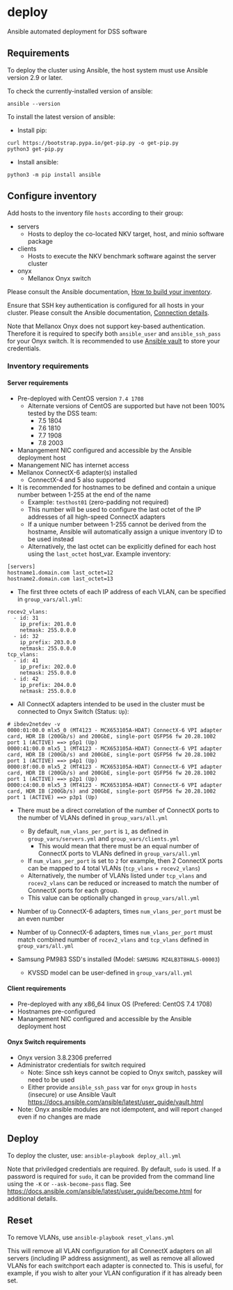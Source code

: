 # deploy

Ansible automated deployment for DSS software

## Requirements

To deploy the cluster using Ansible, the host system must use Ansible version 2.9 or later.

To check the currently-installed version of ansible:
```
ansible --version
```

To install the latest version of ansible:
* Install pip:
```
curl https://bootstrap.pypa.io/get-pip.py -o get-pip.py
python3 get-pip.py
```
* Install ansible:
```
python3 -m pip install ansible
```

## Configure inventory

Add hosts to the inventory file `hosts` according to their group:
* servers
  * Hosts to deploy the co-located NKV target, host, and minio software package
* clients
  * Hosts to execute the NKV benchmark software against the server cluster
* onyx
  * Mellanox Onyx switch

Please consult the Ansible documentation, [How to build your inventory](https://docs.ansible.com/ansible/latest/user_guide/intro_inventory.html).

Ensure that SSH key authentication is configured for all hosts in your cluster. Please consult the Ansible documentation, [Connection details](https://docs.ansible.com/ansible/latest/user_guide/connection_details.html).

Note that Mellanox Onyx does not support key-based authentication. Therefore it is required to specify both `ansible_user` and `ansible_ssh_pass` for your Onyx switch.
It is recommended to use [Ansible vault](https://docs.ansible.com/ansible/latest/user_guide/playbooks_best_practices.html#best-practices-for-variables-and-vaults) to store your credentials.

### Inventory requirements

#### Server requirements

* Pre-deployed with CentOS version `7.4 1708`
  * Alternate versions of CentOS are supported but have not been 100% tested by the DSS team:
    - 7.5 1804
    - 7.6 1810
    - 7.7 1908
    - 7.8 2003
* Manangement NIC configured and accessible by the Ansible deployment host
* Manangement NIC has internet access
* Mellanox ConnectX-6 adapter(s) installed
  - ConnectX-4 and 5 also supported
* It is recommended for hostnames to be defined and contain a unique number between 1-255 at the end of the name
  - Example: `testhost01` (zero-padding not required)
  - This number will be used to configure the last octet of the IP addresses of all high-speed ConnectX adapters
  - If a unique number between 1-255 cannot be derived from the hostname, Ansible will automatically assign a unique inventory ID to be used instead
  - Alternatively, the last octet can be explicitly defined for each host using the `last_octet` host_var. Example inventory:
```
[servers]
hostname1.domain.com last_octet=12
hostname2.domain.com last_octet=13
```
  - The first three octets of each IP address of each VLAN, can be specified in `group_vars/all.yml`:
```
rocev2_vlans:
  - id: 31
    ip_prefix: 201.0.0
    netmask: 255.0.0.0
  - id: 32
    ip_prefix: 203.0.0
    netmask: 255.0.0.0
tcp_vlans:
  - id: 41
    ip_prefix: 202.0.0
    netmask: 255.0.0.0
  - id: 42
    ip_prefix: 204.0.0
    netmask: 255.0.0.0
```

* All ConnectX adapters intended to be used in the cluster must be connected to Onyx Switch (Status: `Up`):
```
# ibdev2netdev -v
0000:01:00.0 mlx5_0 (MT4123 - MCX653105A-HDAT) ConnectX-6 VPI adapter card, HDR IB (200Gb/s) and 200GbE, single-port QSFP56 fw 20.28.1002 port 1 (ACTIVE) ==> p5p1 (Up)
0000:41:00.0 mlx5_1 (MT4123 - MCX653105A-HDAT) ConnectX-6 VPI adapter card, HDR IB (200Gb/s) and 200GbE, single-port QSFP56 fw 20.28.1002 port 1 (ACTIVE) ==> p4p1 (Up)
0000:8f:00.0 mlx5_2 (MT4123 - MCX653105A-HDAT) ConnectX-6 VPI adapter card, HDR IB (200Gb/s) and 200GbE, single-port QSFP56 fw 20.28.1002 port 1 (ACTIVE) ==> p2p1 (Up)
0000:c4:00.0 mlx5_3 (MT4123 - MCX653105A-HDAT) ConnectX-6 VPI adapter card, HDR IB (200Gb/s) and 200GbE, single-port QSFP56 fw 20.28.1002 port 1 (ACTIVE) ==> p3p1 (Up)
```
* There must be a direct correlation of the number of ConnectX ports to the number of VLANs defined in `group_vars/all.yml`
  * By default, `num_vlans_per_port` is `1`, as defined in `group_vars/servers.yml` and `group_vars/clients.yml`
    * This would mean that there must be an equal number of ConnectX ports to VLANs defined in `group_vars/all.yml`
  * If `num_vlans_per_port` is set to `2` for example, then 2 ConnectX ports can be mapped to 4 total VLANs (`tcp_vlans` + `rocev2_vlans`)
  * Alternatively, the number of VLANs listed under `tcp_vlans` and `rocev2_vlans` can be reduced or increased to match the number of ConnectX ports for each group.


  - This value can be optionally changed in `group_vars/all.yml`
* Number of `Up` ConnectX-6 adapters, times `num_vlans_per_port` must be an even number
* Number of `Up` ConnectX-6 adapters, times `num_vlans_per_port` must match combined number of `rocev2_vlans` and `tcp_vlans` defined in `group_vars/all.yml`
* Samsung PM983 SSD's installed (Model: `SAMSUNG MZ4LB3T8HALS-00003`)
  - KVSSD model can be user-defined in `group_vars/all.yml`

#### Client requirements

* Pre-deployed with any x86_64 linux OS (Prefered: CentOS 7.4 1708)
* Hostnames pre-configured
* Manangement NIC configured and accessible by the Ansible deployment host

#### Onyx Switch requirements

* Onyx version 3.8.2306 preferred
* Administrator credentials for switch required
  - Note: Since ssh keys cannot be copied to Onyx switch, passkey will need to be used
  - Either provide `ansible_ssh_pass` var for `onyx` group in `hosts` (insecure) or use Ansible Vault <https://docs.ansible.com/ansible/latest/user_guide/vault.html>
* Note: Onyx ansible modules are not idempotent, and will report `changed` even if no changes are made

## Deploy

To deploy the cluster, use: `ansible-playbook deploy_all.yml`

Note that priviledged credentials are required. By default, `sudo` is used. If a password is required for `sudo`, it can be provided from the command line using the `-K` or `--ask-become-pass` flag. See <https://docs.ansible.com/ansible/latest/user_guide/become.html> for additional details.

## Reset

To remove VLANs, use `ansible-playbook reset_vlans.yml`

This will remove all VLAN configuration for all ConnectX adapters on all servers (including IP address assignment), as well as remove all allowed VLANs for each switchport each adapter is connected to. This is useful, for example, if you wish to alter your VLAN configuration if it has already been set.